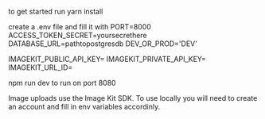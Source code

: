 to get started run yarn install

create a .env file and fill it with 
PORT=8000 
ACCESS_TOKEN_SECRET=yoursecrethere 
DATABASE_URL=pathtopostgresdb
DEV_OR_PROD='DEV'

IMAGEKIT_PUBLIC_API_KEY=
IMAGEKIT_PRIVATE_API_KEY=
IMAGEKIT_URL_ID=

npm run dev to run on port 8080

Image uploads use the Image Kit SDK. To use locally you will need to create an account and fill in env variables accordinly.